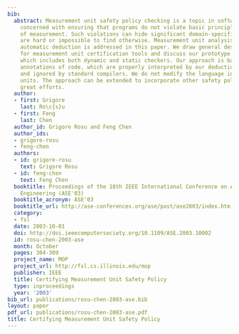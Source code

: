 ```yaml
---
bib:
  abstract: Measurement unit safety policy checking is a topic in software analysis
    concerned with ensuring that programs do not violate basic principles of units
    of measurement. Such violations can hide significant domain-specific errors which
    are hard or impossible to find otherwise. Measurement unit analysis by means of
    automatic deduction is addressed in this paper. We draw general design principles
    for measurement unit certification tools and discuss our prototype for the C language,
    which includes both dynamic and static checkers. Our approach is based on assume/assert
    annotations of code, which are properly interpreted by our deduction-based tools
    and ignored by standard compilers. We do not modify the language in order to support
    units. The approach can be extended to incorporate other safety policies without
    great efforts.
  author:
  - first: Grigore
    last: Ro\c{s}u
  - first: Feng
    last: Chen
  author_id: Grigore Rosu and Feng Chen
  author_ids:
  - grigore-rosu
  - feng-chen
  authors:
  - id: grigore-rosu
    text: Grigore Rosu
  - id: feng-chen
    text: Feng Chen
  booktitle: Proceedings of the 18th IEEE International Conference on Automated Software
    Engineering (ASE'03)
  booktitle_acronym: ASE'03
  booktitle_url: http://ase-conferences.org/ase/past/ase2003/index.htm
  category:
  - fsl
  date: 2003-10-01
  doi: http://doi.ieeecomputersociety.org/10.1109/ASE.2003.10002
  id: rosu-chen-2003-ase
  month: October
  pages: 304-309
  project_name: MOP
  project_url: http://fsl.cs.illinois.edu/mop
  publisher: IEEE
  title: Certifying Measurement Unit Safety Policy
  type: inproceedings
  year: '2003'
bib_url: publications/rosu-chen-2003-ase.bib
layout: paper
pdf_url: publications/rosu-chen-2003-ase.pdf
title: Certifying Measurement Unit Safety Policy
---
```

